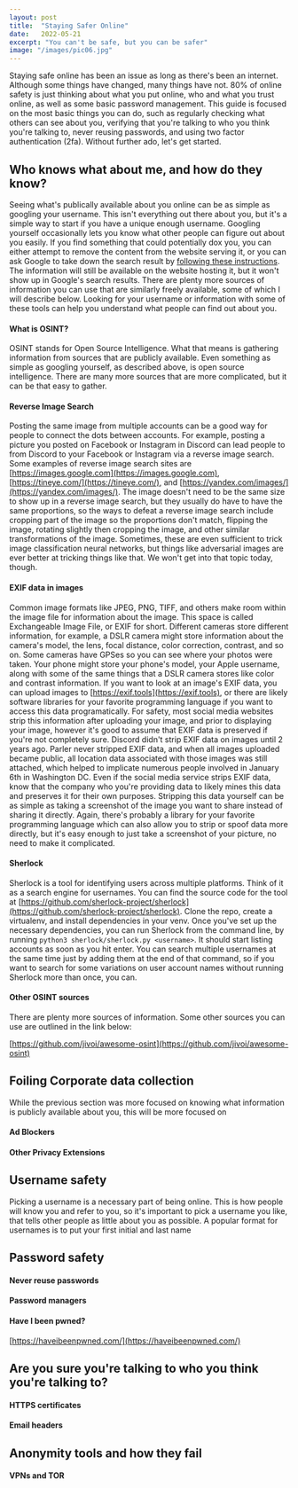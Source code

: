 ```yaml
---
layout: post
title:  "Staying Safer Online"
date:   2022-05-21
excerpt: "You can't be safe, but you can be safer"
image: "/images/pic06.jpg"
---
```


Staying safe online has been an issue as long as there's been an internet. Although some things have changed, many things have not. 80% of online safety is just thinking about what you put online, who and what you trust online, as well as some basic password management. This guide is focused on the most basic things you can do, such as regularly checking what others can see about you, verifying that you're talking to who you think you're talking to, never reusing passwords, and using two factor authentication (2fa). Without further ado, let's get started.

## Who knows what about me, and how do they know?
Seeing what's publically available about you online can be as simple as googling your username. This isn't everything out there about you, but it's a simple way to start if you have a unique enough username. Googling yourself occasionally lets you know what other people can figure out about you easily. If you find something that could potentially dox you, you can either attempt to remove the content from the website serving it, or you can ask Google to take down the search result by [following these instructions](https://support.google.com/websearch/troubleshooter/3111061#ts=2889054). The information will still be available on the website hosting it, but it won't show up in Google's search results. There are plenty more sources of information you can use that are similarly freely available, some of which I will describe below. Looking for your username or information with some of these tools can help you understand what people can find out about you.

#### What is OSINT?
OSINT stands for Open Source Intelligence. What that means is gathering information from sources that are publicly available. Even something as simple as googling yourself, as described above, is open source intelligence. There are many more sources that are more complicated, but it can be that easy to gather.

#### Reverse Image Search
Posting the same image from multiple accounts can be a good way for people to connect the dots between accounts. For example, posting a picture you posted on Facebook or Instagram in Discord can lead people to from Discord to your Facebook or Instagram via a reverse image search. Some examples of reverse image search sites are [https://images.google.com](https://images.google.com), [https://tineye.com/](https://tineye.com/), and [https://yandex.com/images/](https://yandex.com/images/). The image doesn't need to be the same size to show up in a reverse image search, but they usually do have to have the same proportions, so the ways to defeat a reverse image search include cropping part of the image so the proportions don't match, flipping the image, rotating slightly then cropping the image, and other similar transformations of the image. Sometimes, these are even sufficient to trick image classification neural networks, but things like adversarial images are ever better at tricking things like that. We won't get into that topic today, though.

#### EXIF data in images
Common image formats like JPEG, PNG, TIFF, and others make room within the image file for information about the image. This space is called Exchangeable Image File, or EXIF for short. Different cameras store different information, for example, a DSLR camera might store information about the camera's model, the lens, focal distance, color correction, contrast, and so on. Some cameras have GPSes so you can see where your photos were taken. Your phone might store your phone's model, your Apple username, along with some of the same things that a DSLR camera stores like color and contrast information. If you want to look at an image's EXIF data, you can upload images to [https://exif.tools](https://exif.tools), or there are likely software libraries for your favorite programming language if you want to access this data programatically. For safety, most social media websites strip this information after uploading your image, and prior to displaying your image, however it's good to assume that EXIF data is preserved if you're not completely sure. Discord didn't strip EXIF data on images until 2 years ago. Parler never stripped EXIF data, and when all images uploaded became public, all location data associated with those images was still attached, which helped to implicate numerous people involved in January 6th in Washington DC. Even if the social media service strips EXIF data, know that the company who you're providing data to likely mines this data and preserves it for their own purposes. Stripping this data yourself can be as simple as taking a screenshot of the image you want to share instead of sharing it directly. Again, there's probably a library for your favorite programming language which can also allow you to strip or spoof data more directly, but it's easy enough to just take a screenshot of your picture, no need to make it complicated.

#### Sherlock
Sherlock is a tool for identifying users across multiple platforms. Think of it as a search engine for usernames. You can find the source code for the tool at [https://github.com/sherlock-project/sherlock](https://github.com/sherlock-project/sherlock). Clone the repo, create a virtualenv, and install dependencies in your venv. Once you've set up the necessary dependencies, you can run Sherlock from the command line, by running `python3 sherlock/sherlock.py <username>`. It should start listing accounts as soon as you hit enter. You can search multiple usernames at the same time just by adding them at the end of that command, so if you want to search for some variations on user account names without running Sherlock more than once, you can.

#### Other OSINT sources
There are plenty more sources of information. Some other sources you can use are outlined in the link below:

[https://github.com/jivoi/awesome-osint](https://github.com/jivoi/awesome-osint)

## Foiling Corporate data collection
While the previous section was more focused on knowing what information is publicly available about you, this will be more focused on 

#### Ad Blockers
#### Other Privacy Extensions

## Username safety
Picking a username is a necessary part of being online. This is how people will know you and refer to you, so it's important to pick a username you like, that tells other people as little about you as possible. A popular format for usernames is to put your first initial and last name 

## Password safety

#### Never reuse passwords
#### Password managers
#### Have I been pwned?
[https://haveibeenpwned.com/](https://haveibeenpwned.com/)


## Are you sure you're talking to who you think you're talking to?

#### HTTPS certificates
#### Email headers


## Anonymity tools and how they fail

#### VPNs and TOR